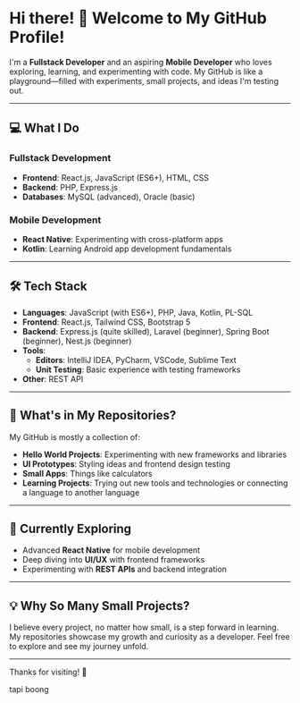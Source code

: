 # Hi there! 👋 Welcome to My GitHub Profile!

I'm a **Fullstack Developer** and an aspiring **Mobile Developer** who loves exploring, learning, and experimenting with code. My GitHub is like a playground—filled with experiments, small projects, and ideas I'm testing out.

---

## 💻 **What I Do**
### Fullstack Development
- **Frontend**: React.js, JavaScript (ES6+), HTML, CSS
- **Backend**: PHP, Express.js
- **Databases**: MySQL (advanced), Oracle (basic)

### Mobile Development
- **React Native**: Experimenting with cross-platform apps
- **Kotlin**: Learning Android app development fundamentals

---

## 🛠️ **Tech Stack**
- **Languages**: JavaScript (with ES6+), PHP, Java, Kotlin, PL-SQL
- **Frontend**: React.js, Tailwind CSS, Bootstrap 5
- **Backend**: Express.js (quite skilled), Laravel (beginner), Spring Boot (beginner), Nest.js (beginner)
- **Tools**:
  - **Editors**: IntelliJ IDEA, PyCharm, VSCode, Sublime Text  
  - **Unit Testing**: Basic experience with testing frameworks
- **Other**: REST API

---

## 📂 **What's in My Repositories?**
My GitHub is mostly a collection of:
- **Hello World Projects**: Experimenting with new frameworks and libraries
- **UI Prototypes**: Styling ideas and frontend design testing
- **Small Apps**: Things like calculators
- **Learning Projects**: Trying out new tools and technologies or connecting a language to another language  

---

## 🌱 **Currently Exploring**
- Advanced **React Native** for mobile development
- Deep diving into **UI/UX** with frontend frameworks
- Experimenting with **REST APIs** and backend integration

---

## 💡 **Why So Many Small Projects?**
I believe every project, no matter how small, is a step forward in learning. My repositories showcase my growth and curiosity as a developer. Feel free to explore and see my journey unfold.

---

Thanks for visiting! 🚀

tapi boong
